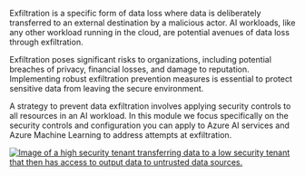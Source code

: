 Exfiltration is a specific form of data loss where data is deliberately transferred to an external destination by a malicious actor. AI workloads, like any other workload running in the cloud, are potential avenues of data loss through exfiltration.

Exfiltration poses significant risks to organizations, including potential breaches of privacy, financial losses, and damage to reputation. Implementing robust exfiltration prevention measures is essential to protect sensitive data from leaving the secure environment.

A strategy to prevent data exfiltration involves applying security controls to all resources in an AI workload. In this module we focus specifically on the security controls and configuration you can apply to Azure AI services and Azure Machine Learning to address attempts at exfiltration.

[![Image of a high security tenant transferring data to a low security tenant that then has access to output data to untrusted data sources.](../media/infiltration-inbound-outbound.svg)](../media/infiltration-inbound-outbound.svg)
